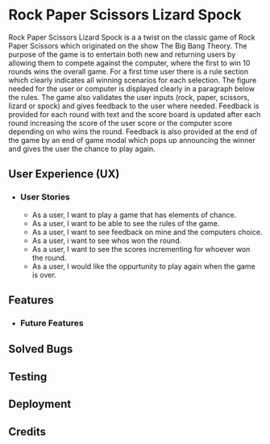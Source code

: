 # Rock Paper Scissors Lizard Spock

Rock Paper Scissors Lizard Spock is a a twist on the classic game of Rock Paper Scissors which originated on the show The Big Bang Theory. The purpose of the game is to entertain both new and returning users by allowing them to compete against the computer, where the first to win 10 rounds wins the overall game. For a first time user there is a rule section which clearly indicates all winning scenarios for each selection. The figure needed for the user or computer is displayed clearly in a paragraph below the rules. The game also validates the user inputs (rock, paper, scissors, lizard or spock) and gives feedback to the user where needed. Feedback is provided for each round with text and the score board is updated after each round increasing the score of the user score or the computer score depending on who wins the round. Feedback is also provided at the end of the game by an end of game modal which pops up announcing the winner and gives the user the chance to play again.

## User Experience (UX)
* ### User Stories

    * As a user, I want to play a game that has elements of chance.
    * As a user, I want to be able to see the rules of the game.
    * As a user, I want to see feedback on mine and the computers choice.
    * As a user, i want to see whos won the round.
    * As a user, I want to see the scores incrementing for whoever won the round. 
    * As a user, I would like the oppurtunity to play again when the game is over.

## Features


* ###  Future Features

## Solved Bugs

## Testing

## Deployment

## Credits

